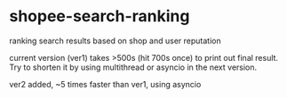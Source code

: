 # shopee-search-ranking

ranking search results based on shop and user reputation

current version (ver1) takes >500s (hit 700s once) to print out final result. Try to shorten it by using multithread or asyncio in the next version.

ver2 added, ~5 times faster than ver1, using asyncio
